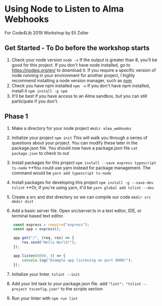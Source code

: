 # Using Node to Listen to Alma Webhooks
For Code4Lib 2019 Workshop by Eli Zoller

## Get Started - To Do before the workshop starts
1. Check your node version
`node -v`
If the output is greater than 8, you'll be good for this project.
If you don't have node installed, go to https://nodejs.org/en/ to download it.
If you require a specific version of node running in your environment for another project, I highly recommend installing a node version manager, such as [nvm](https://github.com/creationix/nvm)
2. Check you have npm installed
`npm -v`
If you don't have npm installed, install it `npm install -g npm`
3. It'll be best if you have access to an Alma sandbox, but you can still participate if you don't.



## Phase 1
1. Make a directory for your node project
```mkdir alma_webhooks```

2. Initialize your project
```npm init```
This will walk you through a series of questions about your project. You can modify these later in the package.json file.
    You should now have a package.json file
```cat package.json``` to check to out

3. Install packages for this project
```npm install --save express typescript ts-node```
**You could use yarn instead for package management. The command would be ```yarn add typescript ts-node```

4. Install packages for developing this project
```npm install -g --save-dev tslint```
**Or, if you're using yarn, it'd be ```yarn global add tslint --dev```

5. Create a src and dist directory so we can compile our code
```mkdir src```
```mkdir dist```

6. Add a basic server file.
Open src/server.ts in a text editor, IDE, or terminal based text editor.
```javascript
    const express = require("express");
    const app = express();

    app.get("/", (req, res) => {
        res.send("Hello World!");
    });

    app.listen(8000, () => {
        console.log("Example app listening on port 8000!");
    });
```

7. Initialize your linter.
```tslint --init```

8. Add your lint task to your package.json file.
add ```"lint": "tslint --project tsconfig.json"``` to the scripts section

9. Run your linter with `npm run lint`


